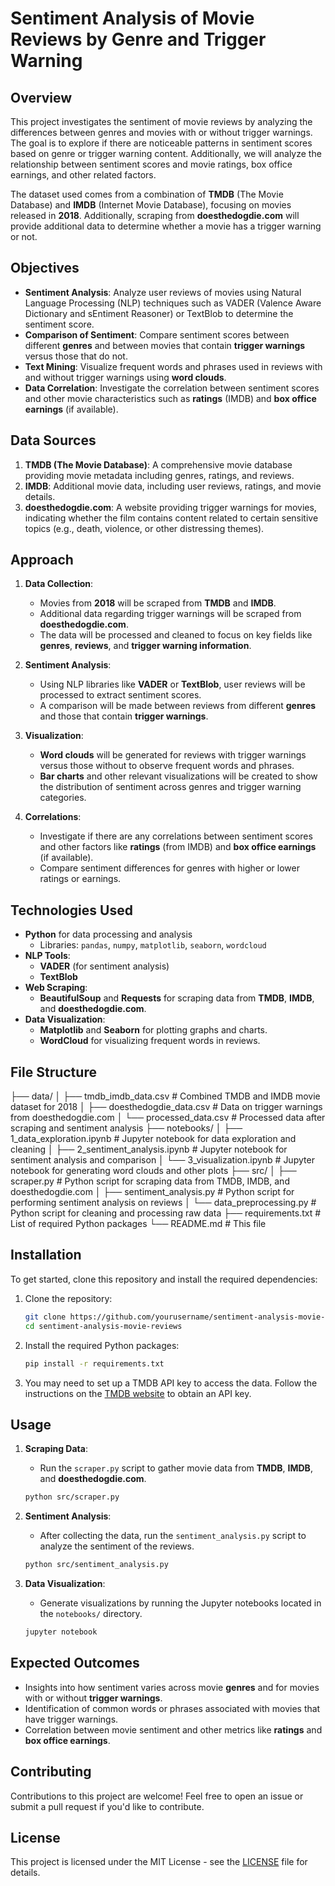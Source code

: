# **Sentiment Analysis of Movie Reviews by Genre and Trigger Warning**

## **Overview**
This project investigates the sentiment of movie reviews by analyzing the differences between genres and movies with or without trigger warnings. The goal is to explore if there are noticeable patterns in sentiment scores based on genre or trigger warning content. Additionally, we will analyze the relationship between sentiment scores and movie ratings, box office earnings, and other related factors.

The dataset used comes from a combination of **TMDB** (The Movie Database) and **IMDB** (Internet Movie Database), focusing on movies released in **2018**. Additionally, scraping from **doesthedogdie.com** will provide additional data to determine whether a movie has a trigger warning or not.

## **Objectives**
- **Sentiment Analysis**: Analyze user reviews of movies using Natural Language Processing (NLP) techniques such as VADER (Valence Aware Dictionary and sEntiment Reasoner) or TextBlob to determine the sentiment score.
- **Comparison of Sentiment**: Compare sentiment scores between different **genres** and between movies that contain **trigger warnings** versus those that do not.
- **Text Mining**: Visualize frequent words and phrases used in reviews with and without trigger warnings using **word clouds**.
- **Data Correlation**: Investigate the correlation between sentiment scores and other movie characteristics such as **ratings** (IMDB) and **box office earnings** (if available).

## **Data Sources**
1. **TMDB (The Movie Database)**: A comprehensive movie database providing movie metadata including genres, ratings, and reviews.
2. **IMDB**: Additional movie data, including user reviews, ratings, and movie details.
3. **doesthedogdie.com**: A website providing trigger warnings for movies, indicating whether the film contains content related to certain sensitive topics (e.g., death, violence, or other distressing themes).

## **Approach**
1. **Data Collection**:
   - Movies from **2018** will be scraped from **TMDB** and **IMDB**.
   - Additional data regarding trigger warnings will be scraped from **doesthedogdie.com**.
   - The data will be processed and cleaned to focus on key fields like **genres**, **reviews**, and **trigger warning information**.

2. **Sentiment Analysis**:
   - Using NLP libraries like **VADER** or **TextBlob**, user reviews will be processed to extract sentiment scores.
   - A comparison will be made between reviews from different **genres** and those that contain **trigger warnings**.

3. **Visualization**:
   - **Word clouds** will be generated for reviews with trigger warnings versus those without to observe frequent words and phrases.
   - **Bar charts** and other relevant visualizations will be created to show the distribution of sentiment across genres and trigger warning categories.

4. **Correlations**:
   - Investigate if there are any correlations between sentiment scores and other factors like **ratings** (from IMDB) and **box office earnings** (if available).
   - Compare sentiment differences for genres with higher or lower ratings or earnings.

## **Technologies Used**
- **Python** for data processing and analysis
  - Libraries: `pandas`, `numpy`, `matplotlib`, `seaborn`, `wordcloud`
- **NLP Tools**: 
  - **VADER** (for sentiment analysis)
  - **TextBlob**
- **Web Scraping**:
  - **BeautifulSoup** and **Requests** for scraping data from **TMDB**, **IMDB**, and **doesthedogdie.com**.
- **Data Visualization**:
  - **Matplotlib** and **Seaborn** for plotting graphs and charts.
  - **WordCloud** for visualizing frequent words in reviews.
  
## **File Structure**

├── data/ │ ├── tmdb_imdb_data.csv # Combined TMDB and IMDB movie dataset for 2018 │ ├── doesthedogdie_data.csv # Data on trigger warnings from doesthedogdie.com │ └── processed_data.csv # Processed data after scraping and sentiment analysis ├── notebooks/ │ ├── 1_data_exploration.ipynb # Jupyter notebook for data exploration and cleaning │ ├── 2_sentiment_analysis.ipynb # Jupyter notebook for sentiment analysis and comparison │ └── 3_visualization.ipynb # Jupyter notebook for generating word clouds and other plots ├── src/ │ ├── scraper.py # Python script for scraping data from TMDB, IMDB, and doesthedogdie.com │ ├── sentiment_analysis.py # Python script for performing sentiment analysis on reviews │ └── data_preprocessing.py # Python script for cleaning and processing raw data ├── requirements.txt # List of required Python packages └── README.md # This file

## **Installation**
To get started, clone this repository and install the required dependencies:

1. Clone the repository:
    ```bash
    git clone https://github.com/yourusername/sentiment-analysis-movie-reviews.git
    cd sentiment-analysis-movie-reviews
    ```

2. Install the required Python packages:
    ```bash
    pip install -r requirements.txt
    ```

3. You may need to set up a TMDB API key to access the data. Follow the instructions on the [TMDB website](https://www.themoviedb.org/documentation/api) to obtain an API key.

## **Usage**
1. **Scraping Data**:
    - Run the `scraper.py` script to gather movie data from **TMDB**, **IMDB**, and **doesthedogdie.com**.
    ```bash
    python src/scraper.py
    ```

2. **Sentiment Analysis**:
    - After collecting the data, run the `sentiment_analysis.py` script to analyze the sentiment of the reviews.
    ```bash
    python src/sentiment_analysis.py
    ```

3. **Data Visualization**:
    - Generate visualizations by running the Jupyter notebooks located in the `notebooks/` directory.
    ```bash
    jupyter notebook
    ```

## **Expected Outcomes**
- Insights into how sentiment varies across movie **genres** and for movies with or without **trigger warnings**.
- Identification of common words or phrases associated with movies that have trigger warnings.
- Correlation between movie sentiment and other metrics like **ratings** and **box office earnings**.

## **Contributing**
Contributions to this project are welcome! Feel free to open an issue or submit a pull request if you'd like to contribute.

## **License**
This project is licensed under the MIT License - see the [LICENSE](LICENSE) file for details.
